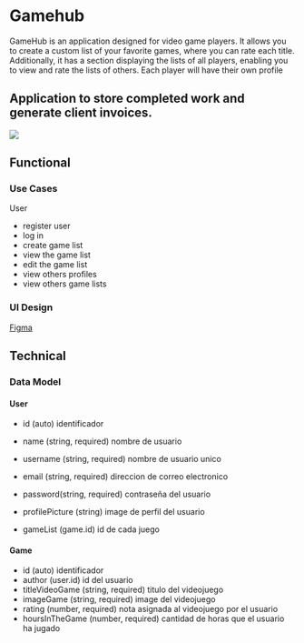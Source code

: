 # Gamehub

GameHub is an application designed for video game players. It allows you to create a custom list of your favorite games, where you can rate each title. Additionally, it has a section displaying the lists of all players, enabling you to view and rate the lists of others. Each player will have their own profile

## Application to store completed work and generate client invoices.

![](https://media.giphy.com/media/v1.Y2lkPTc5MGI3NjExY241YWIzaHFuajRxaDBlN2trN3YzNDBjbzJyc2Uxc3Fuem0xYjNzcCZlcD12MV9naWZzX3NlYXJjaCZjdD1n/L8K62iTDkzGX6/giphy.gif)

## Functional

### Use Cases

User
- register user
- log in
- create game list
- view the game list
- edit the game list
- view others profiles
- view others game lists

### UI Design

[Figma](https://www.figma.com/design/GAs2cGmy06ZUkws4R8jZnI/Proyecto-Final?node-id=0-1&t=lpvyYDHEdKy8XEwY-1)

## Technical

### Data Model

#### User

- id (auto)                    identificador 
- name (string, required)      nombre de usuario
- username (string, required)  nombre de usuario unico
- email (string, required)     direccion de correo electronico
- password(string, required)   contraseña del usuario

- profilePicture (string)      image de perfil del usuario
- gameList (game.id)           id de cada juego

#### Game

- id (auto)                              identificador 
- author (user.id)                       id del usuario         
- titleVideoGame (string, required)      titulo del videojuego
- imageGame (string, required)           image del videojuego
- rating (number, required)              nota asignada al videojuego por el usuario
- hoursInTheGame (number, required)      cantidad de horas que el usuario ha jugado

